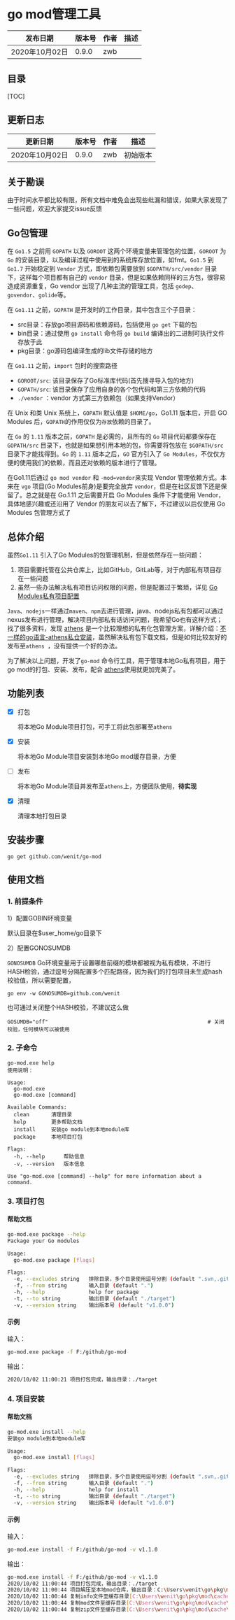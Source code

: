# go mod管理工具


| 发布日期       | 版本号 | 作者 | 描述 |
| -------------- | ------ | ---- | ---- |
| 2020年10月02日 | 0.9.0  | zwb  |      |

## 目录

[TOC]

## 更新日志

| 更新日期       | 版本号 | 作者 | 描述     |
| -------------- | ------ | ---- | -------- |
| 2020年10月02日 | 0.9.0  | zwb  | 初始版本 |

## 关于勘误

由于时间水平都比较有限，所有文档中难免会出现些纰漏和错误，如果大家发现了一些问题，欢迎大家提交issue反馈



## Go包管理

在 `Go1.5` 之前用 `GOPATH` 以及 `GOROOT` 这两个环境变量来管理包的位置，`GOROOT` 为 `Go` 的安装目录，以及编译过程中使用到的系统库存放位置，如fmt。`Go1.5` 到 `Go1.7` 开始稳定到 `Vendor` 方式，即依赖包需要放到 `$GOPATH/src/vendor` 目录下，这样每个项目都有自己的 `vendor` 目录，但是如果依赖同样的三方包，很容易造成资源重复，Go vendor 出现了几种主流的管理工具，包括 `godep`、`govendor`、`golide`等。

在 `Go1.11` 之前，`GOPATH` 是开发时的工作目录，其中包含三个子目录：

- src目录：存放go项目源码和依赖源码，包括使用 `go get` 下载的包
- bin目录：通过使用 `go install` 命令将 `go build` 编译出的二进制可执行文件存放于此
- pkg目录：go源码包编译生成的lib文件存储的地方

在 `Go1.11` 之前，`import` 包时的搜索路径

- `GOROOT/src`: 该目录保存了Go标准库代码(首先搜寻导入包的地方)
- `GOPATH/src`: 该目录保存了应用自身的各个包代码和第三方依赖的代码
- `./vendor` ：vendor 方式第三方依赖包（如果支持Vendor）

在 Unix 和类 Unix 系统上，`GOPATH` 默认值是 `$HOME/go`，Go1.11 版本后，开启 GO Modules 后，`GOPATH`的作用仅仅为`存放`依赖的目录了。

在 `Go` 的 `1.11` 版本之前，`GOPATH` 是必需的，且所有的 `Go` 项目代码都要保存在 `GOPATH/src` 目录下，也就是如果想引用本地的包，你需要将包放在 `$GOPATH/src` 目录下才能找得到。`Go` 的 `1.11` 版本之后，`GO` 官方引入了 `Go Modules`，不仅仅方便的使用我们的依赖，而且还对依赖的版本进行了管理。

在Go1.11后通过 `go mod vendor` 和 `-mod=vendor`来实现 Vendor 管理依赖方式。本来在 `vgo` 项目(Go Modules前身)是要完全放弃 `vendor`，但是在社区反馈下还是保留了。总之就是在 Go.1.11 之后需要开启 Go Modules 条件下才能使用 Vendor，具体地感兴趣或还沿用了 Vendor 的朋友可以去了解下，不过建议以后仅使用 Go Modules 包管理方式了

[Go 包管理 ]: https://zhuanlan.zhihu.com/p/183850037





## 总体介绍

虽然`Go1.11` 引入了Go Modules的包管理机制，但是依然存在一些问题：

1. 项目需要托管在公共仓库上，比如GitHub，GitLab等，对于内部私有项目存在一些问题
2. 虽然一些办法解决私有项目访问权限的问题，但是配置过于繁琐，详见 [Go Modules私有项目配置](https://www.jianshu.com/p/ca4404512cf3)

`Java`、`nodejs`一样通过`maven`、`npm`去进行管理，java、nodejs私有包都可以通过nexus发布进行管理，解决项目内部私有话访问问题，我希望Go也有这样方式；找了很多资料，发现 [athens](https://github.com/gomods/athens) 是一个比较理想的私有化包管理方案，详解介绍：[不一样的go语言-athens私仓安装](https://www.cnblogs.com/laud/p/athens.html)，虽然解决私有包下载文档，但是如何比较友好的发布至`athens `，没有提供一个好的办法。



为了解决以上问题，开发了`go-mod` 命令行工具，用于管理本地Go私有项目，用于go mod的打包、安装、发布，配合 [athens](https://github.com/gomods/athens)使用就更加完美了。





## 功能列表

- [x] 打包

  将本地Go Module项目打包，可手工将此包部署至`athens`

- [x] 安装

  将本地Go Module项目安装到本地Go mod缓存目录，方便

- [ ] 发布

  将本地Go Module项目并发布至`athens`上，方便团队使用，**待实现**

- [x] 清理

  清理本地打包目录



## 安装步骤

```
go get github.com/wenit/go-mod
```



## 使用文档

### 1. 前提条件

1）配置GOBIN环境变量

默认目录在$user_home/go目录下

2）配置GONOSUMDB

`GONOSUMDB` Go环境变量用于设置哪些前缀的模块都被视为私有模块，不进行HASH检验，通过逗号分隔配置多个匹配路径，因为我们的打包项目未生成hash校验值，所以需要配置，

```
go env -w GONOSUMDB=github.com/wenit
```

也可通过关闭整个HASH校验，不建议这么做

```text
GOSUMDB="off"                                                   # 关闭校验，任何模块可以被使用
```



### 2. 子命令

```
go-mod.exe help
使用说明：

Usage:
  go-mod.exe
  go-mod.exe [command]

Available Commands:
  clean       清理目录
  help        更多帮助文档
  install     安装go module到本地module库
  package     本地项目打包

Flags:
  -h, --help      帮助信息
  -v, --version   版本信息

Use "go-mod.exe [command] --help" for more information about a command.
```



### 3. 项目打包

#### 帮助文档

```bash
go-mod.exe package --help
Package your Go modules

Usage:
  go-mod.exe package [flags]

Flags:
  -e, --excludes string   排除目录，多个目录使用逗号分割 (default ".svn,.git,.vscode,target,releases")
  -f, --from string       输入目录 (default ".")
  -h, --help              help for package
  -t, --to string         输出目录 (default "./target")
  -v, --version string    输出版本号 (default "v1.0.0")
```



#### 示例

输入：

```bash
go-mod.exe package -f F:/github/go-mod
```

输出：

```bash
2020/10/02 11:00:21 项目打包完成，输出目录：./target
```

### 4. 项目安装

#### 帮助文档

```bash
go-mod.exe install --help
安装go module到本地module库

Usage:
  go-mod.exe install [flags]

Flags:
  -e, --excludes string   排除目录，多个目录使用逗号分割 (default ".svn,.git,.vscode,target,releases")
  -f, --from string       输入目录 (default ".")
  -h, --help              help for install
  -t, --to string         输出目录 (default "./target")
  -v, --version string    输出版本号 (default "v1.0.0")
```



#### 示例

输入：

```bash
go-mod.exe install -f F:/github/go-mod -v v1.1.0
```

输出：

```bash
go-mod.exe install -f F:/github/go-mod -v v1.1.0
2020/10/02 11:00:44 项目打包完成，输出目录：./target
2020/10/02 11:00:44 项目解压至本地mod仓库，输出目录：C:\Users\wenit\go\pkg\mod
2020/10/02 11:00:44 复制info文件至缓存目录[C:\Users\wenit\go\pkg\mod\cache\download\github.com\wenit\go-mod\@v\v1.1.0.zip]完成
2020/10/02 11:00:44 复制mod文件至缓存目录[C:\Users\wenit\go\pkg\mod\cache\download\github.com\wenit\go-mod\@v\v1.1.0.zip] 完成
2020/10/02 11:00:44 复制zip文件至缓存目录[C:\Users\wenit\go\pkg\mod\cache\download\github.com\wenit\go-mod\@v\v1.1.0.zip] 完成
```

